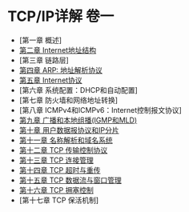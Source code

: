 # TCP/IP详解 卷一

- [第一章 概述]
- [第二章 Internet地址结构](chapter2.md)
- [第三章 链路层]
- [第四章 ARP: 地址解析协议](chapter4.md)
- [第五章 Internet协议](chapter5.md)
- [第六章 系统配置：DHCP和自动配置]
- [第七章 防火墙和网络地址转换]
- [第八章 ICMPv4和ICMPv6：Internet控制报文协议]
- [第九章 广播和本地组播(IGMP和MLD)](chapter9.md)
- [第十章 用户数据报协议和IP分片](chapter10.md)
- [第十一章 名称解析和域名系统](chapter11.md)
- [第十二章 TCP 传输控制协议](chapter12.md)
- [第十三章 TCP 连接管理](chapter13.md)
- [第十四章 TCP 超时与重传](chapter14.md)
- [第十五章 TCP 数据流与窗口管理](chapter15.md)
- [第十六章 TCP 拥塞控制](chapter16.md)
- [第十七章 TCP 保活机制]



